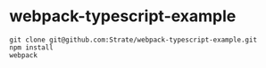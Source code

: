 # webpack-typescript-example

```
git clone git@github.com:Strate/webpack-typescript-example.git
npm install
webpack
```
